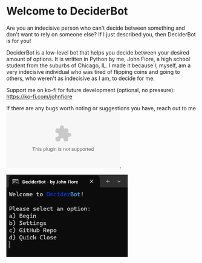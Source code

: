# Welcome to DeciderBot
Are you an indecisive person who can't decide between something and don't want to rely on someone else? If I just described you, then DeciderBot is for you!

DeciderBot is a low-level bot that helps you decide between your desired amount of options. It is written in Python by me, John Fiore, a high school student from the suburbs of Chicago, IL. I made it because I, myself, am a very indecisive individual who was tired of flipping coins and going to others, who weren't as indecisive as I am, to decide for me.

Support me on ko-fi for future development (optional, no pressure): https://ko-fi.com/johnfiore

If there are any bugs worth noting or suggestions you have, reach out to me ![via email](mailto:johnfioregames@gmail.com).

![app_photo](https://github.com/john-fiore/DeciderBot/blob/main/rm_photo.png?raw=true)
